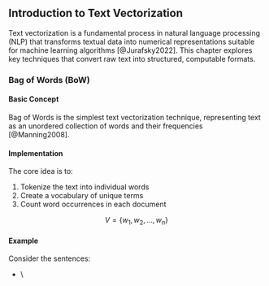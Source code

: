## Introduction to Text Vectorization

Text vectorization is a fundamental process in natural language processing (NLP) that transforms textual data into numerical representations suitable for machine learning algorithms [@Jurafsky2022]. This chapter explores key techniques that convert raw text into structured, computable formats.

### Bag of Words (BoW)

#### Basic Concept
Bag of Words is the simplest text vectorization technique, representing text as an unordered collection of words and their frequencies [@Manning2008]. 

#### Implementation
The core idea is to:
1. Tokenize the text into individual words
2. Create a vocabulary of unique terms
3. Count word occurrences in each document

$$V = \{w_1, w_2, ..., w_n\}$$

#### Example
Consider the sentences:
- \